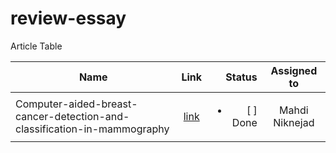 # review-essay

Article Table

| Name  |      Link      |  Status | Assigned to |
|----------|:-------------:|------:|:----------:|
| Computer-aided-breast-cancer-detection-and-classification-in-mammography |  [link](https://github.com/mnn59/review-essay/blob/main/notes-about-articles/Computer-aided-breast-cancer-detection-and-classification-in-mammography.md) |  <ul><li>[ ] Done</li></ul> | Mahdi Niknejad |
